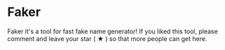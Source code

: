 # Faker
Faker it's a tool for fast fake name generator! If you liked this tool, please comment and leave your star ( ★ ) so that more people can get here.
